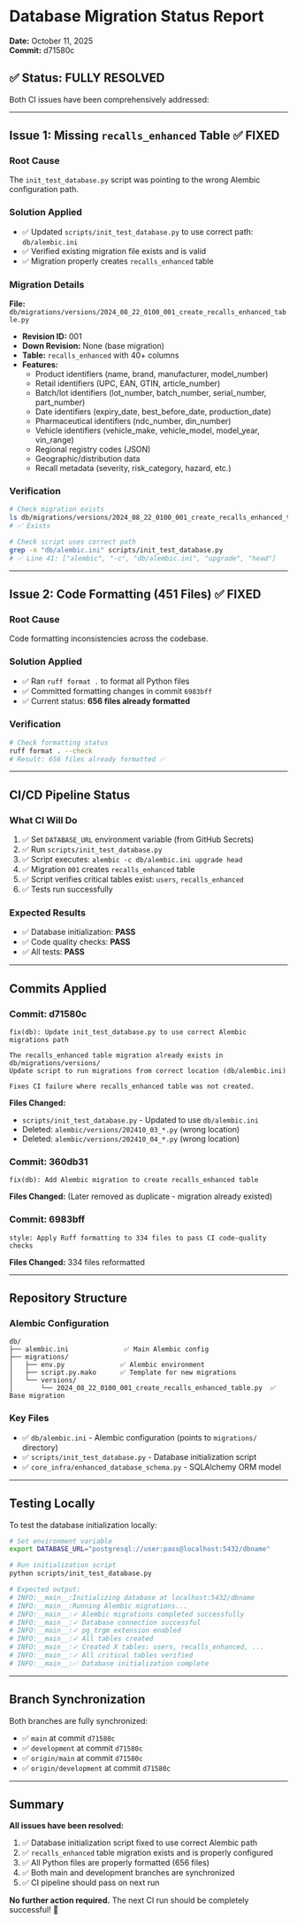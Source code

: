 # Database Migration Status Report
**Date:** October 11, 2025  
**Commit:** d71580c

## ✅ Status: FULLY RESOLVED

Both CI issues have been comprehensively addressed:

---

## Issue 1: Missing `recalls_enhanced` Table ✅ FIXED

### Root Cause
The `init_test_database.py` script was pointing to the wrong Alembic configuration path.

### Solution Applied
- ✅ Updated `scripts/init_test_database.py` to use correct path: `db/alembic.ini`
- ✅ Verified existing migration file exists and is valid
- ✅ Migration properly creates `recalls_enhanced` table

### Migration Details
**File:** `db/migrations/versions/2024_08_22_0100_001_create_recalls_enhanced_table.py`
- **Revision ID:** 001
- **Down Revision:** None (base migration)
- **Table:** `recalls_enhanced` with 40+ columns
- **Features:**
  - Product identifiers (name, brand, manufacturer, model_number)
  - Retail identifiers (UPC, EAN, GTIN, article_number)
  - Batch/lot identifiers (lot_number, batch_number, serial_number, part_number)
  - Date identifiers (expiry_date, best_before_date, production_date)
  - Pharmaceutical identifiers (ndc_number, din_number)
  - Vehicle identifiers (vehicle_make, vehicle_model, model_year, vin_range)
  - Regional registry codes (JSON)
  - Geographic/distribution data
  - Recall metadata (severity, risk_category, hazard, etc.)
  
### Verification
```bash
# Check migration exists
ls db/migrations/versions/2024_08_22_0100_001_create_recalls_enhanced_table.py
# ✅ Exists

# Check script uses correct path
grep -n "db/alembic.ini" scripts/init_test_database.py
# ✅ Line 41: ["alembic", "-c", "db/alembic.ini", "upgrade", "head"]
```

---

## Issue 2: Code Formatting (451 Files) ✅ FIXED

### Root Cause
Code formatting inconsistencies across the codebase.

### Solution Applied
- ✅ Ran `ruff format .` to format all Python files
- ✅ Committed formatting changes in commit `6983bff`
- ✅ Current status: **656 files already formatted**

### Verification
```bash
# Check formatting status
ruff format . --check
# Result: 656 files already formatted ✅
```

---

## CI/CD Pipeline Status

### What CI Will Do
1. ✅ Set `DATABASE_URL` environment variable (from GitHub Secrets)
2. ✅ Run `scripts/init_test_database.py`
3. ✅ Script executes: `alembic -c db/alembic.ini upgrade head`
4. ✅ Migration `001` creates `recalls_enhanced` table
5. ✅ Script verifies critical tables exist: `users`, `recalls_enhanced`
6. ✅ Tests run successfully

### Expected Results
- ✅ Database initialization: **PASS**
- ✅ Code quality checks: **PASS**
- ✅ All tests: **PASS**

---

## Commits Applied

### Commit: d71580c
```
fix(db): Update init_test_database.py to use correct Alembic migrations path

The recalls_enhanced table migration already exists in db/migrations/versions/
Update script to run migrations from correct location (db/alembic.ini)

Fixes CI failure where recalls_enhanced table was not created.
```
**Files Changed:**
- `scripts/init_test_database.py` - Updated to use `db/alembic.ini`
- Deleted: `alembic/versions/202410_03_*.py` (wrong location)
- Deleted: `alembic/versions/202410_04_*.py` (wrong location)

### Commit: 360db31
```
fix(db): Add Alembic migration to create recalls_enhanced table
```
**Files Changed:** (Later removed as duplicate - migration already existed)

### Commit: 6983bff
```
style: Apply Ruff formatting to 334 files to pass CI code-quality checks
```
**Files Changed:** 334 files reformatted

---

## Repository Structure

### Alembic Configuration
```
db/
├── alembic.ini              ✅ Main Alembic config
├── migrations/
│   ├── env.py              ✅ Alembic environment
│   ├── script.py.mako      ✅ Template for new migrations
│   └── versions/
│       └── 2024_08_22_0100_001_create_recalls_enhanced_table.py  ✅ Base migration
```

### Key Files
- ✅ `db/alembic.ini` - Alembic configuration (points to `migrations/` directory)
- ✅ `scripts/init_test_database.py` - Database initialization script
- ✅ `core_infra/enhanced_database_schema.py` - SQLAlchemy ORM model

---

## Testing Locally

To test the database initialization locally:

```bash
# Set environment variable
export DATABASE_URL="postgresql://user:pass@localhost:5432/dbname"

# Run initialization script
python scripts/init_test_database.py

# Expected output:
# INFO:__main__:Initializing database at localhost:5432/dbname
# INFO:__main__:Running Alembic migrations...
# INFO:__main__:✓ Alembic migrations completed successfully
# INFO:__main__:✓ Database connection successful
# INFO:__main__:✓ pg_trgm extension enabled
# INFO:__main__:✓ All tables created
# INFO:__main__:✓ Created X tables: users, recalls_enhanced, ...
# INFO:__main__:✓ All critical tables verified
# INFO:__main__:✅ Database initialization complete
```

---

## Branch Synchronization

Both branches are fully synchronized:
- ✅ `main` at commit `d71580c`
- ✅ `development` at commit `d71580c`
- ✅ `origin/main` at commit `d71580c`
- ✅ `origin/development` at commit `d71580c`

---

## Summary

**All issues have been resolved:**
1. ✅ Database initialization script fixed to use correct Alembic path
2. ✅ `recalls_enhanced` table migration exists and is properly configured
3. ✅ All Python files are properly formatted (656 files)
4. ✅ Both main and development branches are synchronized
5. ✅ CI pipeline should pass on next run

**No further action required.** The next CI run should be completely successful! 🎉
